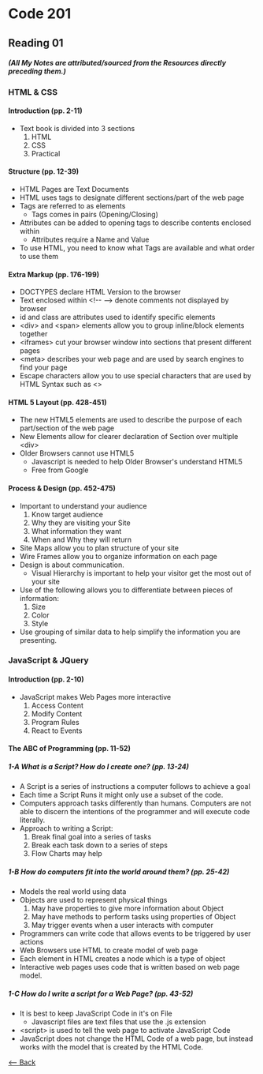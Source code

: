 # Code 201
## Reading 01
##### (All My Notes are attributed/sourced from the Resources directly preceding them.)


### HTML & CSS
#### Introduction (pp. 2-11)
* Text book is divided into 3 sections
    1. HTML
    1. CSS
    1. Practical

#### Structure (pp. 12-39)
* HTML Pages are Text Documents
* HTML uses tags to designate different sections/part of the web page
* Tags are referred to as elements
    * Tags comes in pairs (Opening/Closing)
* Attributes can be added to opening tags to describe contents enclosed within
    * Attributes require a Name and Value
* To use HTML, you need to know what Tags are available and what order to use them

#### Extra Markup (pp. 176-199)
* DOCTYPES declare HTML Version to the browser
* Text enclosed within <\!-\- -\-\> denote comments not displayed by browser
* id and class are attributes used to identify specific elements
* \<div\> and \<span\> elements allow you to group inline/block elements together
* \<iframes\> cut your browser window into sections that present different pages
* \<meta\> describes your web page and are used by search engines to find your page
* Escape characters allow you to use special characters that are used by HTML Syntax such as \<\>

#### HTML 5 Layout (pp. 428-451)
* The new HTML5 elements are used to describe the purpose of each part/section of the web page
* New Elements allow for clearer declaration of Section over multiple \<div\>
* Older Browsers cannot use HTML5
    * Javascript is needed to help Older Browser's understand HTML5
    * Free from Google

#### Process & Design (pp. 452-475)
* Important to understand your audience
    1. Know target audience
    1. Why they are visiting your Site
    1. What information they want
    1. When and Why they will return
* Site Maps allow you to plan structure of your site
* Wire Frames allow you to organize information on each page
* Design is about communication.
    * Visual Hierarchy is important to help your visitor get the most out of your site
* Use of the following allows you to differentiate between pieces of information:
    1. Size
    1. Color
    1. Style
* Use grouping of similar data to help simplify the information you are presenting.


### JavaScript & JQuery
#### Introduction (pp. 2-10)
* JavaScript makes Web Pages more interactive
    1. Access Content
    1. Modify Content
    1. Program Rules
    1. React to Events

#### The ABC of Programming (pp. 11-52)
##### 1-A What is a Script? How do I create one? (pp. 13-24)
* A Script is a series of instructions a computer follows to achieve a goal
* Each time a Script Runs it might only use a subset of the code.
* Computers approach tasks differently than humans.  Computers are not able to discern the intentions of the programmer and will execute code literally.
* Approach to writing a Script:
    1. Break final goal into a series of tasks
    1. Break each task down to a series of steps
    1. Flow Charts may help

##### 1-B How do computers fit into the world around them? (pp. 25-42)
* Models the real world using data
* Objects are used to represent physical things
    1. May have properties to give more information about Object
    1. May have methods to perform tasks using properties of Object
    1. May trigger events when a user interacts with computer
* Programmers can write code that allows events to be triggered by user actions
* Web Browsers use HTML to create model of web page
* Each element in HTML creates a node which is a type of object
* Interactive web pages uses code that is written based on web page model.

##### 1-C How do I write a script for a Web Page? (pp. 43-52)
* It is best to keep JavaScript Code in it's on File
    * Javascript files are text files that use the .js extension
* \<script\> is used to tell the web page to activate JavaScript Code
* JavaScript does not change the HTML Code of a web page, but instead works with the model that is created by the HTML Code.


[<-- Back](../README.md)